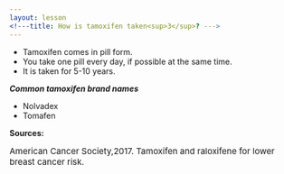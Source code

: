 ```yaml
---
layout: lesson
<!---title: How is tamoxifen taken<sup>3</sup>? --->
---
```


* Tamoxifen comes in pill form.
* You take one pill every day, if possible at the same time.
* It is taken for 5-10 years.

***Common tamoxifen brand names***
* Nolvadex
* Tomafen

**Sources:**

<span style="font-size:15px;">American Cancer Society,2017. Tamoxifen and raloxifene for lower breast cancer risk.</span>
